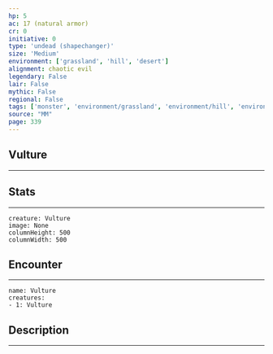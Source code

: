 ```yaml
---
hp: 5
ac: 17 (natural armor)
cr: 0
initiative: 0
type: 'undead (shapechanger)'    
size: 'Medium'
environment: ['grassland', 'hill', 'desert']
alignment: chaotic evil
legendary: False
lair: False
mythic: False
regional: False
tags: ['monster', 'environment/grassland', 'environment/hill', 'environment/desert']
source: "MM"
page: 339
---
```


## Vulture
---



## Stats
---

```statblock
creature: Vulture
image: None
columnHeight: 500
columnWidth: 500
```

## Encounter
---

```encounter-table
name: Vulture
creatures:
- 1: Vulture
```

## Description
---




